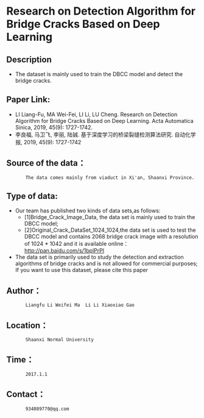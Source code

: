 # Research on Detection Algorithm for Bridge Cracks Based on Deep Learning

## Description 
- The dataset is mainly used to train the DBCC model and detect the bridge cracks.

## Paper Link:
- LI Liang-Fu, MA Wei-Fei, LI Li, LU Cheng. Research on Detection Algorithm for Bridge Cracks Based on Deep Learning. Acta Automatica Sinica, 2019, 45(9): 1727-1742.
- 李良福, 马卫飞, 李丽, 陆铖. 基于深度学习的桥梁裂缝检测算法研究. 自动化学报, 2019, 45(9): 1727-1742

## Source of the data：
           The data comes mainly from viaduct in Xi'an, Shaanxi Province.

## Type of data:
- Our team has published two kinds of data sets,as follows:
  - [1]Bridge_Crack_Image_Data, the data set is mainly used to train the DBCC model;
  - [2]Original_Crack_DataSet_1024_1024,the data set is used to test the DBCC model and contains 2068 bridge crack image with a resolution of 1024 * 1042 and it is
       available online：http://pan.baidu.com/s/1bplPrPl
- The data set is primarily used to study the detection and extraction algorithms of bridge cracks and is not allowed for commercial purposes;
       If you want to use this dataset, please cite this paper

## Author：
           Liangfu Li Weifei Ma  Li Li Xiaoxiao Gao

## Location：
           Shaanxi Normal University

## Time：
           2017.1.1

## Contact：
           934089770@qq.com
